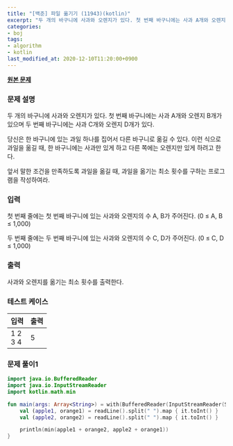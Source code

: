 ```yaml
---
title: "[백준] 파일 옮기기 (11943)(kotlin)"
excerpt: "두 개의 바구니에 사과와 오렌지가 있다. 첫 번째 바구니에는 사과 A개와 오렌지 B개가 있으며 두 번째 바구니에는 사과 C개와 오렌지 D개가 있다."
categories:
- boj
tags:
- algorithm
- kotlin
last_modified_at: 2020-12-10T11:20:00+0900
---
```


**[원본 문제](https://www.acmicpc.net/problem/11943)**

### 문제 설명

두 개의 바구니에 사과와 오렌지가 있다. 첫 번째 바구니에는 사과 A개와 오렌지 B개가 있으며 두 번째 바구니에는 사과 C개와 오렌지 D개가 있다.

당신은 한 바구니에 있는 과일 하나를 집어서 다른 바구니로 옮길 수 있다. 이런 식으로 과일을 옮길 때, 한 바구니에는 사과만 있게 하고 다른 쪽에는 오렌지만 있게 하려고 한다.

앞서 말한 조건을 만족하도록 과일을 옮길 때, 과일을 옮기는 최소 횟수를 구하는 프로그램을 작성하여라.

### 입력

첫 번째 줄에는 첫 번째 바구니에 있는 사과와 오렌지의 수 A, B가 주어진다. (0 ≤ A, B ≤ 1,000)

두 번째 줄에는 두 번째 바구니에 있는 사과와 오렌지의 수 C, D가 주어진다. (0 ≤ C, D ≤ 1,000)

### 출력

사과와 오렌지를 옮기는 최소 횟수를 출력한다.

### 테스트 케이스

|입력|출력|
|-----|-----|
|1 2<br>3 4|5|

### 문제 풀이1 
```kotlin
import java.io.BufferedReader
import java.io.InputStreamReader
import kotlin.math.min

fun main(args: Array<String>) = with(BufferedReader(InputStreamReader(System.`in`))) {
    val (apple1, orange1) = readLine().split(" ").map { it.toInt() }
    val (apple2, orange2) = readLine().split(" ").map { it.toInt() }

    println(min(apple1 + orange2, apple2 + orange1))
}
```